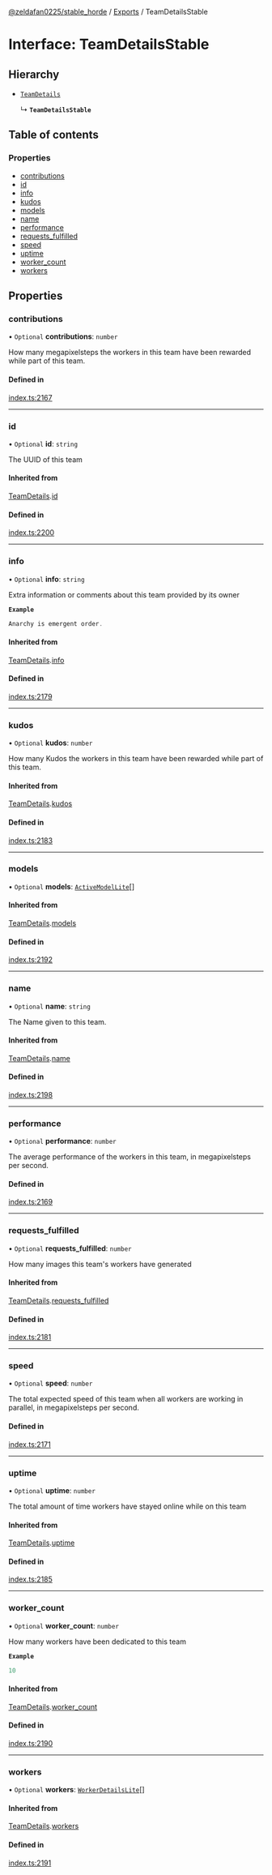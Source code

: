 [@zeldafan0225/stable_horde](../../readme.md) / [Exports](../modules.md) / TeamDetailsStable

# Interface: TeamDetailsStable

## Hierarchy

- [`TeamDetails`](TeamDetails.md)

  ↳ **`TeamDetailsStable`**

## Table of contents

### Properties

- [contributions](TeamDetailsStable.md#contributions)
- [id](TeamDetailsStable.md#id)
- [info](TeamDetailsStable.md#info)
- [kudos](TeamDetailsStable.md#kudos)
- [models](TeamDetailsStable.md#models)
- [name](TeamDetailsStable.md#name)
- [performance](TeamDetailsStable.md#performance)
- [requests\_fulfilled](TeamDetailsStable.md#requests_fulfilled)
- [speed](TeamDetailsStable.md#speed)
- [uptime](TeamDetailsStable.md#uptime)
- [worker\_count](TeamDetailsStable.md#worker_count)
- [workers](TeamDetailsStable.md#workers)

## Properties

### contributions

• `Optional` **contributions**: `number`

How many megapixelsteps the workers in this team have been rewarded while part of this team.

#### Defined in

[index.ts:2167](https://github.com/MrlolDev/stable_horde/blob/3c66504/index.ts#L2167)

___

### id

• `Optional` **id**: `string`

The UUID of this team

#### Inherited from

[TeamDetails](TeamDetails.md).[id](TeamDetails.md#id)

#### Defined in

[index.ts:2200](https://github.com/MrlolDev/stable_horde/blob/3c66504/index.ts#L2200)

___

### info

• `Optional` **info**: `string`

Extra information or comments about this team provided by its owner

**`Example`**

```ts
Anarchy is emergent order.
```

#### Inherited from

[TeamDetails](TeamDetails.md).[info](TeamDetails.md#info)

#### Defined in

[index.ts:2179](https://github.com/MrlolDev/stable_horde/blob/3c66504/index.ts#L2179)

___

### kudos

• `Optional` **kudos**: `number`

How many Kudos the workers in this team have been rewarded while part of this team.

#### Inherited from

[TeamDetails](TeamDetails.md).[kudos](TeamDetails.md#kudos)

#### Defined in

[index.ts:2183](https://github.com/MrlolDev/stable_horde/blob/3c66504/index.ts#L2183)

___

### models

• `Optional` **models**: [`ActiveModelLite`](ActiveModelLite.md)[]

#### Inherited from

[TeamDetails](TeamDetails.md).[models](TeamDetails.md#models)

#### Defined in

[index.ts:2192](https://github.com/MrlolDev/stable_horde/blob/3c66504/index.ts#L2192)

___

### name

• `Optional` **name**: `string`

The Name given to this team.

#### Inherited from

[TeamDetails](TeamDetails.md).[name](TeamDetails.md#name)

#### Defined in

[index.ts:2198](https://github.com/MrlolDev/stable_horde/blob/3c66504/index.ts#L2198)

___

### performance

• `Optional` **performance**: `number`

The average performance of the workers in this team, in megapixelsteps per second.

#### Defined in

[index.ts:2169](https://github.com/MrlolDev/stable_horde/blob/3c66504/index.ts#L2169)

___

### requests\_fulfilled

• `Optional` **requests\_fulfilled**: `number`

How many images this team's workers have generated

#### Inherited from

[TeamDetails](TeamDetails.md).[requests_fulfilled](TeamDetails.md#requests_fulfilled)

#### Defined in

[index.ts:2181](https://github.com/MrlolDev/stable_horde/blob/3c66504/index.ts#L2181)

___

### speed

• `Optional` **speed**: `number`

The total expected speed of this team when all workers are working in parallel, in megapixelsteps per second.

#### Defined in

[index.ts:2171](https://github.com/MrlolDev/stable_horde/blob/3c66504/index.ts#L2171)

___

### uptime

• `Optional` **uptime**: `number`

The total amount of time workers have stayed online while on this team

#### Inherited from

[TeamDetails](TeamDetails.md).[uptime](TeamDetails.md#uptime)

#### Defined in

[index.ts:2185](https://github.com/MrlolDev/stable_horde/blob/3c66504/index.ts#L2185)

___

### worker\_count

• `Optional` **worker\_count**: `number`

How many workers have been dedicated to this team

**`Example`**

```ts
10
```

#### Inherited from

[TeamDetails](TeamDetails.md).[worker_count](TeamDetails.md#worker_count)

#### Defined in

[index.ts:2190](https://github.com/MrlolDev/stable_horde/blob/3c66504/index.ts#L2190)

___

### workers

• `Optional` **workers**: [`WorkerDetailsLite`](WorkerDetailsLite.md)[]

#### Inherited from

[TeamDetails](TeamDetails.md).[workers](TeamDetails.md#workers)

#### Defined in

[index.ts:2191](https://github.com/MrlolDev/stable_horde/blob/3c66504/index.ts#L2191)
